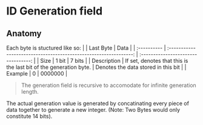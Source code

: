 # ID Generation field

## Anatomy
Each byte is stuctured like so:
|             |                             Last Byte                             |                Data                 |
| :---------- | :---------------------------------------------------------------: | :---------------------------------: |
| Size        |                               1 bit                               |               7 bits                |
| Description | If set, denotes that this is the last bit of the generation byte. | Denotes the data stored in this bit |
| Example     |                                 0                                 |               0000000               |

> The generation field is recursive to accomodate for infinite generation length.
 
The actual generation value is generated by concatinating every piece of data together to generate a new integer. (Note: Two Bytes would only constitute 14 bits).